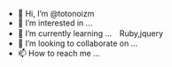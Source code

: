 - 👋 Hi, I’m @totonoizm
- 👀 I’m interested in ...
- 🌱 I’m currently learning ...　Ruby,jquery
- 💞️ I’m looking to collaborate on ...
- 📫 How to reach me ...

<!---
totonoizm/totonoizm is a ✨ special ✨ repository because its `README.md` (this file) appears on your GitHub profile.
You can click the Preview link to take a look at your changes.
--->

